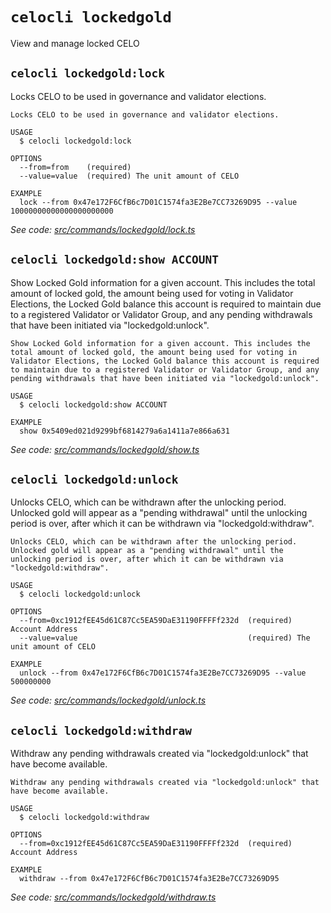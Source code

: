 # `celocli lockedgold`

View and manage locked CELO


## `celocli lockedgold:lock`

Locks CELO to be used in governance and validator elections.

```
Locks CELO to be used in governance and validator elections.

USAGE
  $ celocli lockedgold:lock

OPTIONS
  --from=from    (required)
  --value=value  (required) The unit amount of CELO

EXAMPLE
  lock --from 0x47e172F6CfB6c7D01C1574fa3E2Be7CC73269D95 --value 10000000000000000000000
```

_See code: [src/commands/lockedgold/lock.ts](https://github.com/celo-org/celo-monorepo/tree/master/packages/cli/src/commands/lockedgold/lock.ts)_

## `celocli lockedgold:show ACCOUNT`

Show Locked Gold information for a given account. This includes the total amount of locked gold, the amount being used for voting in Validator Elections, the Locked Gold balance this account is required to maintain due to a registered Validator or Validator Group, and any pending withdrawals that have been initiated via "lockedgold:unlock".

```
Show Locked Gold information for a given account. This includes the total amount of locked gold, the amount being used for voting in Validator Elections, the Locked Gold balance this account is required to maintain due to a registered Validator or Validator Group, and any pending withdrawals that have been initiated via "lockedgold:unlock".

USAGE
  $ celocli lockedgold:show ACCOUNT

EXAMPLE
  show 0x5409ed021d9299bf6814279a6a1411a7e866a631
```

_See code: [src/commands/lockedgold/show.ts](https://github.com/celo-org/celo-monorepo/tree/master/packages/cli/src/commands/lockedgold/show.ts)_

## `celocli lockedgold:unlock`

Unlocks CELO, which can be withdrawn after the unlocking period. Unlocked gold will appear as a "pending withdrawal" until the unlocking period is over, after which it can be withdrawn via "lockedgold:withdraw".

```
Unlocks CELO, which can be withdrawn after the unlocking period. Unlocked gold will appear as a "pending withdrawal" until the unlocking period is over, after which it can be withdrawn via "lockedgold:withdraw".

USAGE
  $ celocli lockedgold:unlock

OPTIONS
  --from=0xc1912fEE45d61C87Cc5EA59DaE31190FFFFf232d  (required) Account Address
  --value=value                                      (required) The unit amount of CELO

EXAMPLE
  unlock --from 0x47e172F6CfB6c7D01C1574fa3E2Be7CC73269D95 --value 500000000
```

_See code: [src/commands/lockedgold/unlock.ts](https://github.com/celo-org/celo-monorepo/tree/master/packages/cli/src/commands/lockedgold/unlock.ts)_

## `celocli lockedgold:withdraw`

Withdraw any pending withdrawals created via "lockedgold:unlock" that have become available.

```
Withdraw any pending withdrawals created via "lockedgold:unlock" that have become available.

USAGE
  $ celocli lockedgold:withdraw

OPTIONS
  --from=0xc1912fEE45d61C87Cc5EA59DaE31190FFFFf232d  (required) Account Address

EXAMPLE
  withdraw --from 0x47e172F6CfB6c7D01C1574fa3E2Be7CC73269D95
```

_See code: [src/commands/lockedgold/withdraw.ts](https://github.com/celo-org/celo-monorepo/tree/master/packages/cli/src/commands/lockedgold/withdraw.ts)_
